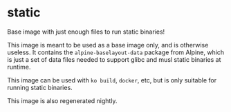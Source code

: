 # static

Base image with just enough files to run static binaries!

This image is meant to be used as a base image only, and is
otherwise useless.  It contains the `alpine-baselayout-data`
package from Alpine, which is just a set of data files needed
to support glibc and musl static binaries at runtime.

This image can be used with `ko build`, `docker`, etc, but
is only suitable for running static binaries.

This image is also regenerated nightly.

